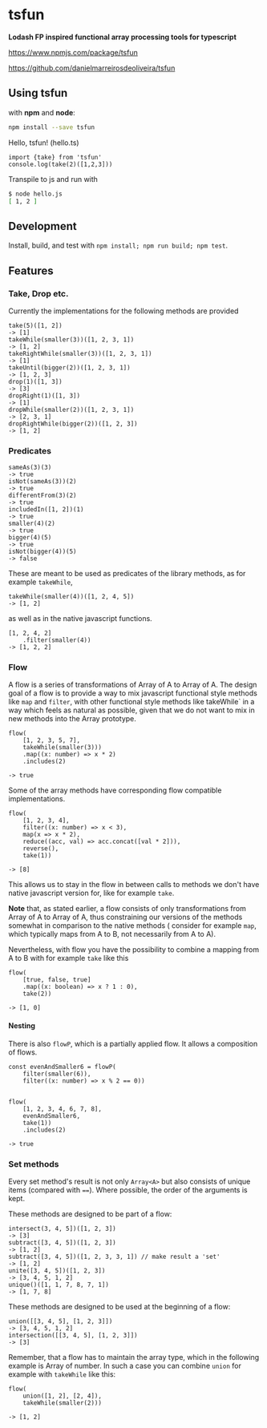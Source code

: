# tsfun

**Lodash FP inspired functional array processing tools for typescript**

https://www.npmjs.com/package/tsfun

https://github.com/danielmarreirosdeoliveira/tsfun

## Using tsfun

with **npm** and **node**:

```bash
npm install --save tsfun
```

Hello, tsfun! (hello.ts)

```
import {take} from 'tsfun'
console.log(take(2)([1,2,3]))
```

Transpile to js and run with 

```bash
$ node hello.js
[ 1, 2 ]
```

## Development

Install, build, and test with `npm install; npm run build; npm test`.

## Features

### Take, Drop etc.

Currently the implementations for the following methods are provided

```
take(5)([1, 2])
-> [1]
takeWhile(smaller(3))([1, 2, 3, 1])
-> [1, 2]
takeRightWhile(smaller(3))([1, 2, 3, 1])
-> [1]
takeUntil(bigger(2))([1, 2, 3, 1])
-> [1, 2, 3]
drop(1)([1, 3])
-> [3]
dropRight(1)([1, 3])
-> [1]
dropWhile(smaller(2))([1, 2, 3, 1])
-> [2, 3, 1]
dropRightWhile(bigger(2))([1, 2, 3])
-> [1, 2]
```

### Predicates

```
sameAs(3)(3)
-> true
isNot(sameAs(3))(2)
-> true
differentFrom(3)(2)
-> true
includedIn([1, 2])(1)
-> true
smaller(4)(2)
-> true
bigger(4)(5)
-> true
isNot(bigger(4))(5)
-> false
```

These are meant to be used as predicates of the library methods, as for example `takeWhile`,

```
takeWhile(smaller(4))([1, 2, 4, 5])
-> [1, 2]
```

as well as in the native javascript functions.

```
[1, 2, 4, 2]
    .filter(smaller(4))
-> [1, 2, 2]
```

### Flow

A flow is a series of transformations of Array of A to Array of A.
The design goal of a flow is to provide a way to mix javascript functional style
methods like `map` and `filter`, with other functional style methods like takeWhile` 
in a way which feels as natural as possible, given that we do not want to mix in new methods
into the Array prototype.

```
flow(
    [1, 2, 3, 5, 7],
    takeWhile(smaller(3)))
    .map((x: number) => x * 2)
    .includes(2)

-> true
```

Some of the array methods have corresponding flow compatible implementations.

```
flow(
    [1, 2, 3, 4],
    filter((x: number) => x < 3),
    map(x => x * 2),
    reduce((acc, val) => acc.concat([val * 2])),
    reverse(),
    take(1))

-> [8]
```

This allows us to stay in the flow in between calls to methods we don't have native javascript
version for, like for example `take`.

**Note** that, as stated earlier, a flow consists of only transformations from Array of A to Array of A,
thus constraining our versions of the methods somewhat in comparison to the native methods (
consider for example `map`, which typically maps from A to B, not necessarily from A to A).

Nevertheless, with flow you have the possibility to combine a mapping from A to B with 
for example `take` like this

```
flow(
    [true, false, true]
    .map((x: boolean) => x ? 1 : 0),
    take(2))

-> [1, 0]
```

#### Nesting

There is also `flowP`, which is a partially applied flow. 
It allows a composition of flows.


```
const evenAndSmaller6 = flowP(
    filter(smaller(6)),
    filter((x: number) => x % 2 == 0))

  
flow(
    [1, 2, 3, 4, 6, 7, 8],
    evenAndSmaller6,
    take(1))
    .includes(2)

-> true
```

### Set methods

Every set method's result is not only `Array<A>` but also consists 
of unique items (compared with `==`). Where possible, the order of 
the arguments is kept.

These methods are designed to be part of a flow:

```
intersect(3, 4, 5])([1, 2, 3])
-> [3]
subtract([3, 4, 5])([1, 2, 3])
-> [1, 2]
subtract([3, 4, 5])([1, 2, 3, 3, 1]) // make result a 'set'
-> [1, 2]
unite([3, 4, 5])([1, 2, 3])
-> [3, 4, 5, 1, 2]
unique()([1, 1, 7, 8, 7, 1])
-> [1, 7, 8]
```

These methods are designed to be used at the beginning of a flow:

```
union([[3, 4, 5], [1, 2, 3]])
-> [3, 4, 5, 1, 2]
intersection([[3, 4, 5], [1, 2, 3]])
-> [3]
```

Remember, that a flow has to maintain the array type,
which in the following example is Array of number. In such a case
you can combine `union` for example with `takeWhile` like this:

```
flow(
    union([1, 2], [2, 4]),
    takeWhile(smaller(2)))
    
-> [1, 2]
```
